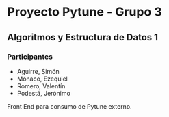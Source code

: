 # Proyecto Pytune - Grupo 3

## Algoritmos y Estructura de Datos 1

### Participantes

- Aguirre, Simón
- Mónaco, Ezequiel
- Romero, Valentín
- Podestá, Jerónimo

Front End para consumo de Pytune externo.
